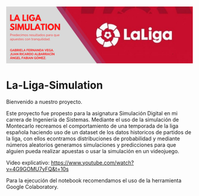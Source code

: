 ![Banner El Arte mas allá del Humano](LaLigaBanner.png)
# La-Liga-Simulation

Bienvenido a nuestro proyecto.

Este proyecto fue propesto para la asignatura Simulación Digital en mi carrera de Ingeniería de Sistemas. Mediante el uso de la simulación de Montecarlo recreamos el comportamiento de una temporada de la liga española haciendo uso de un dataset de los datos historicos de partidos de la liga, con ellos econtramos distribuciones de probabilidad y mediante números aleatorios generamos simulaciones y predicciones para que alguien pueda realizar apuestas o usar la simulación en un videojuego.

Video explicativo: https://www.youtube.com/watch?v=4G9GOMU7yFQ&t=10s

Para la ejecución del notebook recomendamos el uso de la herramienta Google Colaboratory.
